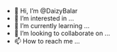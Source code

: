 - 👋 Hi, I’m @DaizyBalar
- 👀 I’m interested in ...
- 🌱 I’m currently learning ...
- 💞️ I’m looking to collaborate on ...
- 📫 How to reach me ...

<!---
DaizyBalar/DaizyBalar is a ✨ special ✨ repository because its `README.md` (this file) appears on your GitHub profile.
You can click the Preview link to take a look at your changes.
--->
